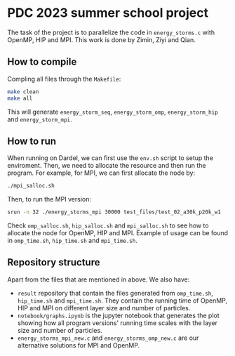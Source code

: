 # PDC 2023 summer school project
The task of the project is to parallelize the code in `energy_storms.c` with OpenMP, HIP and MPI. This work is done by Zimin, Ziyi and Qian.

## How to compile

Compling all files through the `Makefile`:

```bash
make clean
make all
```

This will generate `energy_storm_seq`, `energy_storm_omp`, `energy_storm_hip` and `energy_storm_mpi`.

## How to run

When running on Dardel, we can first use the `env.sh` script to setup the enviroment. Then, we need to allocate the resource and then run the program. For example, for MPI, we can first allocate the node by:

```bash
./mpi_salloc.sh
```

Then, to run the MPI version:

```bash
srun -n 32 ./energy_storms_mpi 30000 test_files/test_02_a30k_p20k_w1
```

Check `omp_salloc.sh`, `hip_salloc.sh` and `mpi_salloc.sh` to see how to allocate the node for OpenMP, HIP and MPI. Example of usage can be found in `omp_time.sh`, `hip_time.sh` and `mpi_time.sh`.

## Repository structure

Apart from the files that are mentioned in above. We also have:

* `result` repository that contain the files generated from `omp_time.sh`, `hip_time.sh` and `mpi_time.sh`. They contain the running time of OpenMP, HIP and MPI on different layer size and number of particles.
* `notebook/graphs.ipynb` is the jupyter notebook that generates the plot showing how all program versions' running time scales with the layer size and number of particles.
* `energy_storms_mpi_new.c` and `energy_storms_omp_new.c` are our alternative solutions for MPI and OpenMP.
